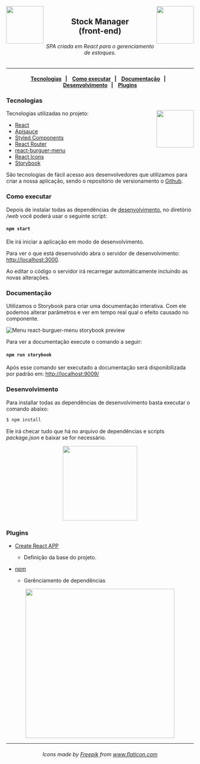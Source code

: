 <img src="https://raw.githubusercontent.com/lucaspolizeli/stock-manager/4d2ce4a963e81b1954da85f71021024ee4d4a88b/assets/boxes.svg" width="100px" align="right">
<img src="https://raw.githubusercontent.com/lucaspolizeli/stock-manager/4d2ce4a963e81b1954da85f71021024ee4d4a88b/assets/boxes.svg" width="100px" align="left">

<h2 align="center">
  Stock Manager
    <br>
  (front-end)
</h2>

<h6 align="center">
SPA criada em React para o gerenciamento de estoques.
</h6>

---

<h4 align="center">
  <a href="#tecnologias">Tecnologias</a>&nbsp;&nbsp;&nbsp;|&nbsp;&nbsp;&nbsp;
  <a href="#como-executar">Como executar</a>&nbsp;&nbsp;&nbsp;|&nbsp;&nbsp;&nbsp;
  <a href="#documentação">Documentação</a>&nbsp;&nbsp;&nbsp;|&nbsp;&nbsp;&nbsp;
  <a href="#desenvolvimento">Desenvolvimento</a>&nbsp;&nbsp;&nbsp;|&nbsp;&nbsp;&nbsp;
  <a href="#plugins">Plugins</a>
</h4>

### Tecnologias

Tecnologias utilizadas no projeto:
<img src="https://raw.githubusercontent.com/lucaspolizeli/stock-manager/4d2ce4a963e81b1954da85f71021024ee4d4a88b/assets/box.svg" width="100px" align="right">

- [React](https://pt-br.reactjs.org/)
- [Apisauce](https://github.com/infinitered/apisauce)
- [Styled Components](https://styled-components.com/)
- [React Router](https://reactrouter.com/web/guides/quick-start)
- [react-burguer-menu](https://github.com/negomi/react-burger-menu)
- [React Icons](https://react-icons.github.io/react-icons/)
- [Storybook](https://storybook.js.org/)

São tecnologias de fácil acesso aos desenvolvedores que utilizamos para criar a nossa aplicação, sendo o repositório de versionamento o [Github](https://github.com/).

### Como executar

Depois de instalar todas as dependências de [desenvolvimento](#desenvolvimento), no diretório _/web_ você poderá usar o seguinte script:

#### `npm start`

Ele irá iniciar a aplicação em modo de desenvolvimento.

Para ver o que está desenvolvido abra o servidor de desenvolvimento: [http://localhost:3000](http://localhost:3000).

Ao editar o código o servidor irá recarregar automáticamente incluindo as novas alterações.

### Documentação

Utilizamos o Storybook para criar uma documentação interativa. Com ele podemos alterar parâmetros e ver em tempo real qual o efeito causado no componente.

![Menu react-burguer-menu storybook preview](https://raw.githubusercontent.com/barreto/stock-manager/doc/documentation/assets/stockManager.gif)

Para ver a documentação execute o comando a seguir:

#### `npm run storybook`

Após esse comando ser executado a documentação será disponibilizada por padrão em: [http://localhost:9009/](http://localhost:9009/)

### Desenvolvimento

Para installar todas as dependências de desenvolvimento basta executar o comando abaixo:

```sh
$ npm install
```

Ele irá checar tudo que há no arquivo de dependências e scripts _package.json_ e baixar se for necessário.

<p align="center">
<img src="https://raw.githubusercontent.com/lucaspolizeli/stock-manager/4d2ce4a963e81b1954da85f71021024ee4d4a88b/assets/pallet.svg" width="200px">
</p>

### Plugins

- [Create React APP](https://create-react-app.dev/)

  - Definição da base do projeto.

- [npm](https://www.npmjs.com/)
  - Gerênciamento de dependências

<p align="center">
<img src="https://raw.githubusercontent.com/lucaspolizeli/stock-manager/4d2ce4a963e81b1954da85f71021024ee4d4a88b/assets/factory.svg" width="400px">
</p>

---

<h6 style="text-align:center;">

Icons made by <a href="http://www.freepik.com/" title="Freepik">Freepik</a> from <a href="https://www.flaticon.com/" title="Flaticon"> www.flaticon.com</a>

</h6>
